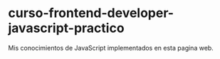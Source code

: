 # curso-frontend-developer-javascript-practico
Mis conocimientos de JavaScript implementados en esta pagina web.

